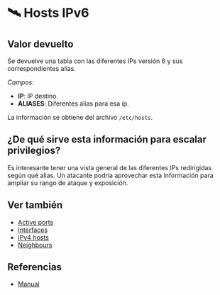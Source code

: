 # 🛰️ Hosts IPv6

## Valor devuelto
Se devuelve una tabla con las diferentes IPs versión 6 y sus correspondientes alias.

*Campos*:
- **IP**: IP destino.
- **ALIASES**: Diferentes alias para esa ip.

La información se obtiene del archivo `/etc/hosts`.

## ¿De qué sirve esta información para escalar privilegios?
Es interesante tener una vista general de las diferentes IPs redirigidas según qué alias. Un atacante podría aprovechar esta información para ampliar su rango de ataque y exposición.

## Ver también
- [Active ports](ports)
- [Interfaces](interfaces)
- [IPv4 hosts](ipv4)
- [Neighbours](neighbours)

## Referencias
- [Manual](https://man7.org/linux/man-pages/man5/hosts.5.html)